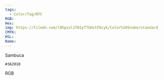 ```yaml
---
tags:
  - Color/Tag/NTC
RGB:
Hex:
img: https://filedn.com/l0hpzxl1f01yT7GHxtF8cyk/Color%20Snake/standard_csv_to_svg/3A2010.svg
CMYK:
HSL:
Name:
---
```

Sambuca
```palette
#3A2010
```
RGB
